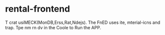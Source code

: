 # rental-frontend
T
crat usiMECK(MonDB,Erss,Rat,Ndejs).
The FnED uses ite, mterial-icns and trap.
Tpe nm rn dv in the Coole to Run the APP.
